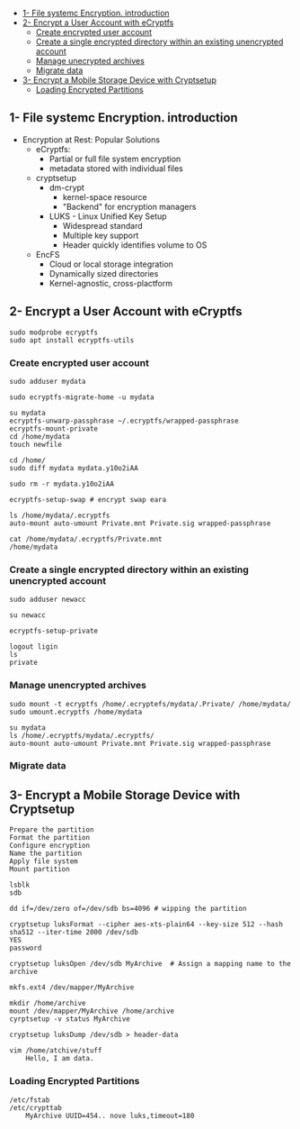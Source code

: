 - [1- File systemc Encryption. introduction](#1-File-systemc-Encryption.-introduction)
- [2- Encrypt a User Account with eCryptfs](#2-Encrypt-a-User-Account-with-eCryptfs)
  - [Create encrypted user account](#Create-encrypted-user-account)
  - [Create a single encrypted directory within an existing unencrypted account](#Create-a-single-encrypted-directory-within-an-existing-unencrypted-account)
  - [Manage unecrypted archives](#Manage-unecrypted-archives)
  - [Migrate data](#Migrate-data)
- [3- Encrypt a Mobile Storage Device with Cryptsetup](#3-Encrypt-a-Mobile-Storage-Device-with-Cryptsetup)
  - [Loading Encrypted Partitions](#Loading-Encrypted-Partitions)



## 1- File systemc Encryption. introduction

* Encryption at Rest: Popular Solutions
  * eCryptfs:
    * Partial or full file system encryption
    * metadata stored with individual files
  * cryptsetup
    * dm-crypt
      * kernel-space resource
      * "Backend" for encryption managers
    * LUKS - Linux Unified Key Setup
      * Widespread standard
      * Multiple key support
      * Header quickly identifies volume to OS
  * EncFS   
    * Cloud or local storage integration     
    * Dynamically sized directories     
    * Kernel-agnostic, cross-plactform
    
## 2- Encrypt a User Account with eCryptfs
```commandline
sudo modprobe ecryptfs
sudo apt install ecryptfs-utils
```

### Create encrypted user account 
```commandline
sudo adduser mydata

sudo ecryptfs-migrate-home -u mydata

su mydata
ecryptfs-unwarp-passphrase ~/.ecryptfs/wrapped-passphrase
ecryptfs-mount-private
cd /home/mydata
touch newfile

cd /home/
sudo diff mydata mydata.y10o2iAA

sudo rm -r mydata.y10o2iAA

ecryptfs-setup-swap	# encrypt swap eara

ls /home/mydata/.ecryptfs
auto-mount auto-umount Private.mnt Private.sig wrapped-passphrase

cat /home/mydata/.ecryptfs/Private.mnt
/home/mydata
```

### Create a single encrypted directory within an existing unencrypted account
```commandline
sudo adduser newacc

su newacc

ecryptfs-setup-private

logout ligin
ls
private

```

### Manage unencrypted archives
```commandline
sudo mount -t ecryptfs /home/.ecryptefs/mydata/.Private/ /home/mydata/
sudo umount.ecryptfs /home/mydata

su mydata
ls /home/.ecryptfs/mydata/.ecryptfs/
auto-mount auto-umount Private.mnt Private.sig wrapped-passphrase
```

### Migrate data



## 3- Encrypt a Mobile Storage Device with Cryptsetup
```commandline
Prepare the partition
Format the partition
Configure encryption
Name the partition
Apply file system
Mount partition

lsblk
sdb

dd if=/dev/zero of=/dev/sdb bs=4096 # wipping the partition

cryptsetup luksFormat --cipher aes-xts-plain64 --key-size 512 --hash sha512 --iter-time 2000 /dev/sdb
YES
password

cryptsetup luksOpen /dev/sdb MyArchive	# Assign a mapping name to the archive

mkfs.ext4 /dev/mapper/MyArchive

mkdir /home/archive
mount /dev/mapper/MyArchive /home/archive
cyrptsetup -v status MyArchive

cryptsetup luksDump /dev/sdb > header-data

vim /home/atchive/stuff
	Hello, I am data.
```

### Loading Encrypted Partitions
```commandline
/etc/fstab
/etc/crypttab
	MyArchive UUID=454.. nove luks,timeout=180
```


